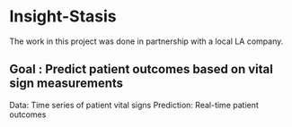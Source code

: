 # Insight-Stasis

The work in this project was done in partnership with a local LA company. 

## Goal : Predict patient outcomes based on vital sign measurements
Data: Time series of patient vital signs
Prediction: Real-time patient outcomes
